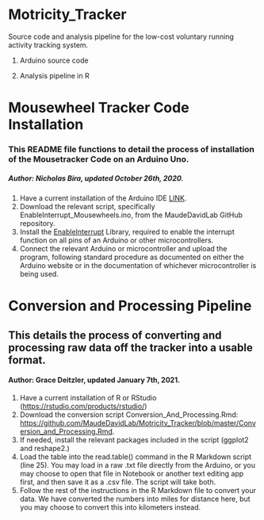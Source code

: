 # Motricity_Tracker
Source code and analysis pipeline for the low-cost voluntary running activity tracking system.

1. Arduino source code

2. Analysis pipeline in R

# Mousewheel Tracker Code Installation

### This README file functions to detail the process of installation of the Mousetracker Code on an Arduino Uno.

##### Author: Nicholas Bira, updated October 26th, 2020.

1) Have a current installation of the Arduino IDE [LINK](https://www.arduino.cc/en/main/software).
2) Download the relevant script, specifically EnableInterrupt_Mousewheels.ino, from the MaudeDavidLab GitHub repository.
3) Install the [EnableInterrupt](https://github.com/GreyGnome/EnableInterrupt) Library, required to enable the interrupt function on all pins of an Arduino or other microcontrollers.
4) Connect the relevant Arduino or microcontroller and upload the program, following standard procedure as documented on either the Arduino website or in the documentation of whichever microcontroller is being used.

# Conversion and Processing Pipeline

## This details the process of converting and processing raw data off the tracker into a usable format.

#### Author: Grace Deitzler, updated January 7th, 2021.

1) Have a current installation of R or RStudio (https://rstudio.com/products/rstudio/)
2) Download the conversion script Conversion_And_Processing.Rmd: https://github.com/MaudeDavidLab/Motricity_Tracker/blob/master/Conversion_and_Processing.Rmd.
3) If needed, install the relevant packages included in the script (ggplot2 and reshape2.)
4) Load the table into the read.table() command in the R Markdown script (line 25). You may load in a raw .txt file directly from the Arduino, or you may choose to open that file in Notebook or another text editing app first, and then save it as a .csv file. The script will take both.
4) Follow the rest of the instructions in the R Markdown file to convert your data. We have converted the numbers into miles for distance here, but you may choose to convert this into kilometers instead.
